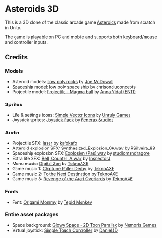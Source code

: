 # Asteroids 3D

This is a 3D clone of the classic arcade game [Asteroids](https://en.wikipedia.org/wiki/Asteroids_(video_game)) made from scratch in Unity.

The game is playable on PC and mobile and supports both keyboard/mouse and controller inputs.

## Credits

### Models

* Asteroid models: [Low poly rocks](https://sketchfab.com/models/b38c8fd9e36a49ef80cc135acc9b0865) by [Joe McDowall](https://sketchfab.com/joboto)
* Spaceship model: [low poly space ship](https://sketchfab.com/models/587941c9c11742c6b82dfb99e7b210b9) by [chrisonciuconcepts](https://sketchfab.com/chrisonciuconcepts)
* Projectile model: [Projectile - Magma ball](https://sketchfab.com/models/915c10ddb81543eeaa122f7e159eccc5) by [Anna Vidal (ENTI)](https://sketchfab.com/annavidal)

### Sprites

* Life & settings icons: [Simple Vector Icons](https://assetstore.unity.com/packages/2d/gui/icons/simple-vector-icons-101218) by [Unruly Games](https://assetstore.unity.com/publishers/32202)
* Joystick sprites: [Joystick Pack](https://assetstore.unity.com/packages/tools/input-management/joystick-pack-107631) by [Fenerax Studios](https://assetstore.unity.com/publishers/32730)

### Audio

* Projectile SFX: [laser](https://freesound.org/people/kafokafo/sounds/128349/) by [kafokafo](https://freesound.org/people/kafokafo/)
* Asteroid explosion SFX: [Synthesized_Explosion_06.wav](https://freesound.org/people/RSilveira_88/sounds/216273/) by [RSilveira_88](https://freesound.org/people/RSilveira_88/)
* Spaceship explosion SFX: [Explosion (Pas).wav](https://freesound.org/people/studiomandragore/sounds/401628/) by [studiomandragore](https://freesound.org/people/studiomandragore/)
* Extra life SFX: [Bell, Counter, A.wav](https://freesound.org/people/InspectorJ/sounds/415510/) by [InspectorJ](https://freesound.org/people/InspectorJ/)
* Menu music: [Digital Zen](http://teknoaxe.com/Link_Code_4.php?q=1247&Genre=Eight) by [TeknoAXE](http://teknoaxe.com)
* Game music 1: [Chiptune Roller Derby](http://teknoaxe.com/Link_Code_4.php?q=1266&Genre=Eight) by [TeknoAXE](http://teknoaxe.com)
* Game music 2: [To the Next Destination](http://teknoaxe.com/Link_Code_4.php?q=1155&Genre=Eight) by [TeknoAXE](http://teknoaxe.com)
* Game music 3: [Revenge of the Atari Overlords](http://teknoaxe.com/Link_Code_4.php?q=1133&Genre=Eight) by [TeknoAXE](http://teknoaxe.com)

### Fonts

* Font: [Origami Mommy](https://www.1001freefonts.com/origami-mommy.font) by [Tepid Monkey](https://www.1001freefonts.com/designer-tepid-monkey-fontlisting.php)

### Entire asset packages

* Space background: [Glowy Space - 2D Toon Parallax](https://assetstore.unity.com/packages/3d/environments/glowy-space-2d-toon-parallax-116509) by [Nemoris Games](https://assetstore.unity.com/publishers/36050)
* Virtual joystick: [Simple Touch Controller](https://assetstore.unity.com/packages/tools/input-management/simple-touch-controller-74107) by [Daniel4D](https://assetstore.unity.com/publishers/24547)
